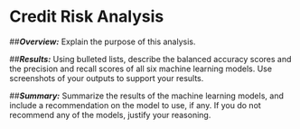 # **Credit Risk Analysis**

##***Overview:***
Explain the purpose of this analysis.

##***Results:***
Using bulleted lists, describe the balanced accuracy scores and the precision and recall scores of all six machine learning models. Use screenshots of your outputs to support your results.

##***Summary:*** 
Summarize the results of the machine learning models, and include a recommendation on the model to use, if any. If you do not recommend any of the models, justify your reasoning.
